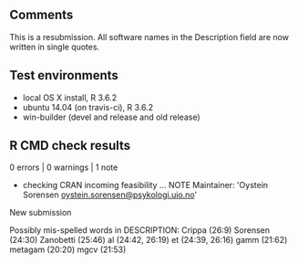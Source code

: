 ## Comments

This is a resubmission. All software names in the Description field are now written in single quotes.

## Test environments
* local OS X install, R 3.6.2
* ubuntu 14.04 (on travis-ci), R 3.6.2
* win-builder (devel and release and old release)

## R CMD check results

0 errors | 0 warnings | 1 note

* checking CRAN incoming feasibility ... NOTE
Maintainer: 'Oystein Sorensen <oystein.sorensen@psykologi.uio.no>'

New submission

Possibly mis-spelled words in DESCRIPTION:
  Crippa (26:9)
  Sorensen (24:30)
  Zanobetti (25:46)
  al (24:42, 26:19)
  et (24:39, 26:16)
  gamm (21:62)
  metagam (20:20)
  mgcv (21:53)
